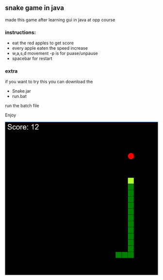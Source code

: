 ## snake game in java

made this game after learning gui in java at opp course

### instructions: 
- eat the red apples to get score
- every apple eaten the speed increase
- w,a,s,d movement
 -p is for puase/unpause
- spacebar for restart

### extra
if you want to try this you can download the
- Snake.jar
- run.bat

run the batch file

Enjoy

![](https://raw.githubusercontent.com/liadVax/SnakeGame/master/snake.PNG)
